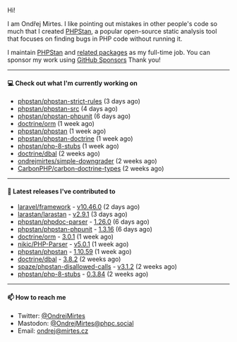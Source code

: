 Hi!

I am Ondřej Mirtes. I like pointing out mistakes in other people's code so much that I created [PHPStan](https://phpstan.org/), a popular open-source static analysis tool that focuses on finding bugs in PHP code without running it.

I maintain [PHPStan](https://github.com/phpstan/phpstan) and [related packages](https://github.com/phpstan/) as my full-time job. You can sponsor my work using [GitHub Sponsors](https://github.com/sponsors/ondrejmirtes) Thank you!

---

#### 💻 Check out what I'm currently working on

- [phpstan/phpstan-strict-rules](https://github.com/phpstan/phpstan-strict-rules) (3 days ago)
- [phpstan/phpstan-src](https://github.com/phpstan/phpstan-src) (4 days ago)
- [phpstan/phpstan-phpunit](https://github.com/phpstan/phpstan-phpunit) (6 days ago)
- [doctrine/orm](https://github.com/doctrine/orm) (1 week ago)
- [phpstan/phpstan](https://github.com/phpstan/phpstan) (1 week ago)
- [phpstan/phpstan-doctrine](https://github.com/phpstan/phpstan-doctrine) (1 week ago)
- [phpstan/php-8-stubs](https://github.com/phpstan/php-8-stubs) (1 week ago)
- [doctrine/dbal](https://github.com/doctrine/dbal) (2 weeks ago)
- [ondrejmirtes/simple-downgrader](https://github.com/ondrejmirtes/simple-downgrader) (2 weeks ago)
- [CarbonPHP/carbon-doctrine-types](https://github.com/CarbonPHP/carbon-doctrine-types) (2 weeks ago)

---

#### 🔭 Latest releases I've contributed to

- [laravel/framework](https://github.com/laravel/framework) - [v10.46.0](https://github.com/laravel/framework/releases/tag/v10.46.0) (2 days ago)
- [larastan/larastan](https://github.com/larastan/larastan) - [v2.9.1](https://github.com/larastan/larastan/releases/tag/v2.9.1) (3 days ago)
- [phpstan/phpdoc-parser](https://github.com/phpstan/phpdoc-parser) - [1.26.0](https://github.com/phpstan/phpdoc-parser/releases/tag/1.26.0) (6 days ago)
- [phpstan/phpstan-phpunit](https://github.com/phpstan/phpstan-phpunit) - [1.3.16](https://github.com/phpstan/phpstan-phpunit/releases/tag/1.3.16) (6 days ago)
- [doctrine/orm](https://github.com/doctrine/orm) - [3.0.1](https://github.com/doctrine/orm/releases/tag/3.0.1) (1 week ago)
- [nikic/PHP-Parser](https://github.com/nikic/PHP-Parser) - [v5.0.1](https://github.com/nikic/PHP-Parser/releases/tag/v5.0.1) (1 week ago)
- [phpstan/phpstan](https://github.com/phpstan/phpstan) - [1.10.59](https://github.com/phpstan/phpstan/releases/tag/1.10.59) (1 week ago)
- [doctrine/dbal](https://github.com/doctrine/dbal) - [3.8.2](https://github.com/doctrine/dbal/releases/tag/3.8.2) (2 weeks ago)
- [spaze/phpstan-disallowed-calls](https://github.com/spaze/phpstan-disallowed-calls) - [v3.1.2](https://github.com/spaze/phpstan-disallowed-calls/releases/tag/v3.1.2) (2 weeks ago)
- [phpstan/php-8-stubs](https://github.com/phpstan/php-8-stubs) - [0.3.84](https://github.com/phpstan/php-8-stubs/releases/tag/0.3.84) (2 weeks ago)

---

#### 📫 How to reach me

- Twitter: [@OndrejMirtes](https://twitter.com/ondrejmirtes)
- Mastodon: [@OndrejMirtes@phpc.social](https://phpc.social/@OndrejMirtes)
- Email: [ondrej@mirtes.cz](mailto:ondrej@mirtes.cz)
